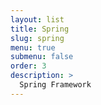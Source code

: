 ```yaml
---
layout: list
title: Spring
slug: spring
menu: true
submenu: false
order: 3
description: >
  Spring Framework
---
```

